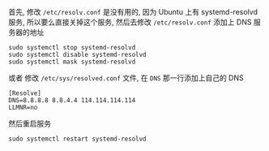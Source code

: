
首先, 修改 `/etc/resolv.conf` 是没有用的, 因为 Ubuntu 上有 systemd-resolvd 服务, 所以要么直接关掉这个服务, 然后去修改 `/etc/resolv.conf` 添加上 DNS 服务器的地址

```shell
sudo systemctl stop systemd-resolvd
sudo systemctl disable systemd-resolvd
sudo systemctl mask systemd-resolvd
```

或者 修改 `/etc/sys/resolved.conf` 文件, 在 `DNS` 那一行添加上自己的 DNS

```
[Resolve]
DNS=8.8.8.8 8.8.4.4 114.114.114.114
LLMNR=no
```
然后重启服务
```shell
sudo systemctl restart systemd-resolvd
```
